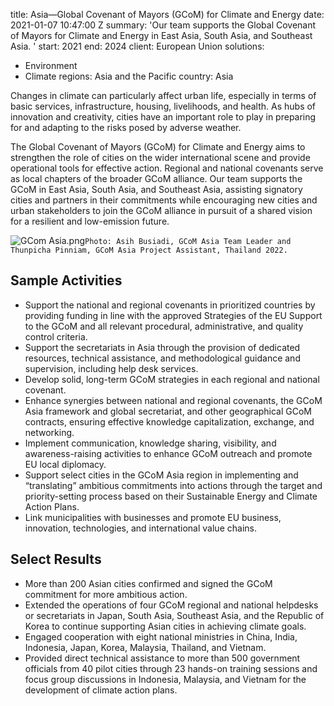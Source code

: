 
title: Asia—Global Covenant of Mayors (GCoM) for Climate and Energy
date: 2021-01-07 10:47:00 Z
summary: 'Our team supports the Global Covenant of Mayors for Climate and Energy in
  East Asia, South Asia, and Southeast Asia. '
start: 2021
end: 2024
client: European Union
solutions:
- Environment
- Climate
regions: Asia and the Pacific
country: Asia


Changes in climate can particularly affect urban life, especially in terms of basic services, infrastructure, housing, livelihoods, and health. As hubs of innovation and creativity, cities have an important role to play in preparing for and adapting to the risks posed by adverse weather.

The Global Covenant of Mayors (GCoM) for Climate and Energy aims to strengthen the role of cities on the wider international scene and provide operational tools for effective action. Regional and national covenants serve as local chapters of the broader GCoM alliance. Our team supports the GCoM in East Asia, South Asia, and Southeast Asia, assisting signatory cities and partners in their commitments while encouraging new cities and urban stakeholders to join the GCoM alliance in pursuit of a shared vision for a resilient and low-emission future.

![GCom Asia.png](/uploads/GCom%20Asia.png)`Photo: Asih Busiadi, GCoM Asia Team Leader and Thunpicha Pinniam, GCoM Asia Project Assistant, Thailand 2022.`

## Sample Activities

* Support the national and regional covenants in prioritized countries by providing funding in line with the approved Strategies of the EU Support to the GCoM and all relevant procedural, administrative, and quality control criteria.
* Support the secretariats in Asia through the provision of dedicated resources, technical assistance, and methodological guidance and supervision, including help desk services.
* Develop solid, long-term GCoM strategies in each regional and national covenant.
* Enhance synergies between national and regional covenants, the GCoM Asia framework and global secretariat, and other geographical GCoM contracts, ensuring effective knowledge capitalization, exchange, and networking.
* Implement communication, knowledge sharing, visibility, and awareness-raising activities to enhance GCoM outreach and promote EU local diplomacy.
* Support select cities in the GCoM Asia region in implementing and “translating” ambitious commitments into actions through the target and priority-setting process based on their Sustainable Energy and Climate Action Plans.
* Link municipalities with businesses and promote EU business, innovation, technologies, and international value chains.

## Select Results

* More than 200 Asian cities confirmed and signed the GCoM commitment for more ambitious action.
* Extended the operations of four GCoM regional and national helpdesks or secretariats in Japan, South Asia, Southeast Asia, and the Republic of Korea to continue supporting Asian cities in achieving climate goals.
* Engaged cooperation with eight national ministries in China, India, Indonesia, Japan, Korea, Malaysia, Thailand, and Vietnam.
* Provided direct technical assistance to more than 500 government officials from 40 pilot cities through 23 hands-on training sessions and focus group discussions in Indonesia, Malaysia, and Vietnam for the development of climate action plans.
